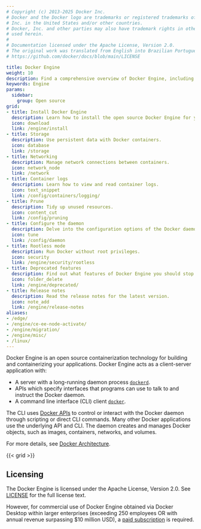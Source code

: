 ```yaml
---
# Copyright (c) 2013-2025 Docker Inc.
# Docker and the Docker logo are trademarks or registered trademarks of Docker,
# Inc. in the United States and/or other countries.
# Docker, Inc. and other parties may also have trademark rights in other terms
# used herein.
#
# Documentation licensed under the Apache License, Version 2.0.
# The original work was translated from English into Brazilian Portuguese.
# https://github.com/docker/docs/blob/main/LICENSE

title: Docker Engine
weight: 10
description: Find a comprehensive overview of Docker Engine, including how to install, storage details, networking, and more
keywords: Engine
params:
  sidebar:
    group: Open source
grid:
- title: Install Docker Engine
  description: Learn how to install the open source Docker Engine for your distribution.
  icon: download
  link: /engine/install
- title: Storage
  description: Use persistent data with Docker containers.
  icon: database
  link: /storage
- title: Networking
  description: Manage network connections between containers.
  icon: network_node
  link: /network
- title: Container logs
  description: Learn how to view and read container logs.
  icon: text_snippet
  link: /config/containers/logging/
- title: Prune
  description: Tidy up unused resources.
  icon: content_cut
  link: /config/pruning
- title: Configure the daemon
  description: Delve into the configuration options of the Docker daemon.
  icon: tune
  link: /config/daemon
- title: Rootless mode
  description: Run Docker without root privileges.
  icon: security
  link: /engine/security/rootless
- title: Deprecated features
  description: Find out what features of Docker Engine you should stop using.
  icon: folder_delete
  link: /engine/deprecated/
- title: Release notes
  description: Read the release notes for the latest version.
  icon: note_add
  link: /engine/release-notes
aliases:
- /edge/
- /engine/ce-ee-node-activate/
- /engine/migration/
- /engine/misc/
- /linux/
---
```

Docker Engine is an open source containerization technology for building and
containerizing your applications. Docker Engine acts as a client-server
application with:

- A server with a long-running daemon process
  [`dockerd`](/reference/cli/dockerd).
- APIs which specify interfaces that programs can use to talk to and instruct
  the Docker daemon.
- A command line interface (CLI) client
  [`docker`](/reference/cli/docker/).

The CLI uses [Docker APIs](/reference/api/engine/_index.md) to control or interact with the Docker
daemon through scripting or direct CLI commands. Many other Docker applications
use the underlying API and CLI. The daemon creates and manages Docker objects,
such as images, containers, networks, and volumes.

For more details, see
[Docker Architecture](/get-started/docker-overview.md#docker-architecture).

{{< grid >}}

## Licensing

The Docker Engine is licensed under the Apache License, Version 2.0. See
[LICENSE](https://github.com/moby/moby/blob/master/LICENSE) for the full license
text.

However, for commercial use of Docker Engine obtained via Docker Desktop within larger enterprises (exceeding 250 employees OR with annual revenue surpassing $10 million USD), a [paid subscription](https://www.docker.com/pricing/) is required.
